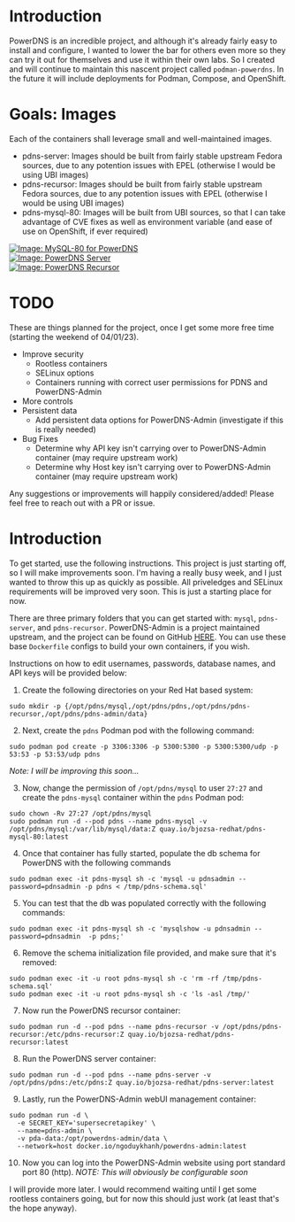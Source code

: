 # Introduction
PowerDNS is an incredible project, and although it's already fairly easy to install and configure, I wanted to lower the bar for others even more so they can try it out for themselves and use it within their own labs. So I created and will continue to maintain this nascent project called `podman-powerdns`. In the future it will include deployments for Podman, Compose, and OpenShift.

# Goals: Images
Each of the containers shall leverage small and well-maintained images. 
 - pdns-server: Images should be built from fairly stable upstream Fedora sources, due to any potention issues with EPEL (otherwise I would be using UBI images)
 - pdns-recursor: Images should be built from fairly stable upstream Fedora sources, due to any potention issues with EPEL (otherwise I would be using UBI images)
 - pdns-mysql-80: Images will be built from UBI sources, so that I can take advantage of CVE fixes as well as environment variable (and ease of use on OpenShift, if ever required)

[![Image: MySQL-80 for PowerDNS](https://quay.io/repository/bjozsa-redhat/pdns-mysql-80/status "Docker Repository on Quay")](https://quay.io/repository/bjozsa-redhat/pdns-mysql-80) <br>
[![Image: PowerDNS Server](https://quay.io/repository/bjozsa-redhat/pdns-server/status "Docker Repository on Quay")](https://quay.io/repository/bjozsa-redhat/pdns-server) <br>
[![Image: PowerDNS Recursor](https://quay.io/repository/bjozsa-redhat/pdns-recursor/status "Docker Repository on Quay")](https://quay.io/repository/bjozsa-redhat/pdns-recursor) <br>

# TODO
These are things planned for the project, once I get some more free time (starting the weekend of 04/01/23).
* Improve security
  - Rootless containers
  - SELinux options
  - Containers running with correct user permissions for PDNS and PowerDNS-Admin
* More controls
* Persistent data
  - Add persistent data options for PowerDNS-Admin (investigate if this is really needed)
* Bug Fixes
  - Determine why API key isn't carrying over to PowerDNS-Admin container (may require upstream work)
  - Determine why Host key isn't carrying over to PowerDNS-Admin container (may require upstream work)

Any suggestions or improvements will happily considered/added! Please feel free to reach out with a PR or issue.

# Introduction
To get started, use the following instructions. This project is just starting off, so I will make improvements soon. I'm having a really busy week, and I just wanted to throw this up as quickly as possible. All priveledges and SELinux requirements will be improved very soon. This is just a starting place for now.

There are three primary folders that you can get started with: `mysql`, `pdns-server`, and `pdns-recursor`. PowerDNS-Admin is a project maintained upstream, and the project can be found on GitHub [HERE](https://github.com/PowerDNS-Admin/PowerDNS-Admin). You can use these base `Dockerfile` configs to build your own containers, if you wish.

Instructions on how to edit usernames, passwords, database names, and API keys will be provided below:

1. Create the following directories on your Red Hat based system:
```
sudo mkdir -p {/opt/pdns/mysql,/opt/pdns/pdns,/opt/pdns/pdns-recursor,/opt/pdns/pdns-admin/data}
```

2. Next, create the `pdns` Podman pod with the following command:
```
sudo podman pod create -p 3306:3306 -p 5300:5300 -p 5300:5300/udp -p 53:53 -p 53:53/udp pdns
``` 
_Note: I will be improving this soon..._

3. Now, change the permission of `/opt/pdns/mysql` to user `27:27` and create the `pdns-mysql` container within the `pdns` Podman pod:
```
sudo chown -Rv 27:27 /opt/pdns/mysql
sudo podman run -d --pod pdns --name pdns-mysql -v /opt/pdns/mysql:/var/lib/mysql/data:Z quay.io/bjozsa-redhat/pdns-mysql-80:latest
```

4. Once that container has fully started, populate the db schema for PowerDNS with the following commands
```
sudo podman exec -it pdns-mysql sh -c 'mysql -u pdnsadmin --password=pdnsadmin -p pdns < /tmp/pdns-schema.sql'
```

5. You can test that the db was populated correctly with the following commands:
```
sudo podman exec -it pdns-mysql sh -c 'mysqlshow -u pdnsadmin --password=pdnsadmin  -p pdns;'
```

6. Remove the schema initialization file provided, and make sure that it's removed:
```
sudo podman exec -it -u root pdns-mysql sh -c 'rm -rf /tmp/pdns-schema.sql'
sudo podman exec -it -u root pdns-mysql sh -c 'ls -asl /tmp/'
```

7. Now run the PowerDNS recursor container:
```
sudo podman run -d --pod pdns --name pdns-recursor -v /opt/pdns/pdns-recursor:/etc/pdns-recursor:Z quay.io/bjozsa-redhat/pdns-recursor:latest
```

8. Run the PowerDNS server container:
```
sudo podman run -d --pod pdns --name pdns-server -v /opt/pdns/pdns:/etc/pdns:Z quay.io/bjozsa-redhat/pdns-server:latest
```

9. Lastly, run the PowerDNS-Admin webUI management container:
```
sudo podman run -d \
  -e SECRET_KEY='supersecretapikey' \
  --name=pdns-admin \
  -v pda-data:/opt/powerdns-admin/data \
  --network=host docker.io/ngoduykhanh/powerdns-admin:latest
```

10. Now you can log into the PowerDNS-Admin website using port standard port 80 (http).
_NOTE: This will obviously be configurable soon_

I will provide more later. I would recommend waiting until I get some rootless containers going, but for now this should just work (at least that's the hope anyway).
